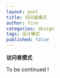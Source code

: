 ```yaml
---
layout: post
title: 访问者模式
author: fire
categories: design
tags: 设计模式
published: false
---
```


**访问者模式**

To be continued !